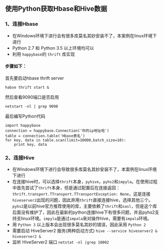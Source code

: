使用Python获取Hbase和Hive数据
---
### 1、连接Hbase
- 在Windows环境下进行会有很多库莫名其妙安装不了，本案例在linux环境下进行
- Python 2.7 和 Python 3.5 以上环境均可以
- 利用 `happybase`的 `thrift` 库实现
#### 步骤如下：
首先要启动hbase thrift server

```
habse thrift start &
```

然后查看9090端口是否启用

```
netstart -nl | grep 9090
```

最后编写Python代码

```
import happybase 
connection = happybase.Connection('你的ip地址哈') 
table = connection.table('Hbase表名') 
for key, data in table.scan(limit=10000,batch_size=10): 
    print key, data
```

### 2、连接Hive
- 在Windows环境下进行会导致很多库莫名其妙安装不了，本案例在linux环境下进行
- 在连接hive时，可以选择`thrift`本身，`pyhive`，`pyhs2`和`impyla`。在使用过程中首先尝试了`thrift`本身，但是通过配置后在连接返回：`thrift.transport.TTransport.TTransportException: None`，这是连接`hiveserver2`出现的问题，因此弃用`thrift`直接连接hive，选择其他三个。`pyhs2`是以前hive官方推荐使用的库，主要依赖了`thrift`和`sasl`，但是这个库后面没有维护了，因此在最新的python连接hive下有很多问题，并且pyhs2支持支linux环境。`impyla`是通过`impala`来对操作hive，需要有`impala`环境。
- 用 `Python 3` 以上版本会出现很多莫名其妙的错误，因此采用 `Python 2`
- 需要启动 HiveServer2 服务(两种启动方式) `hive --service hiveserver2 &`  `hiveserver2 &`
- 监听 HiveServer2 端口 `netstat -nl |grep 10002`
